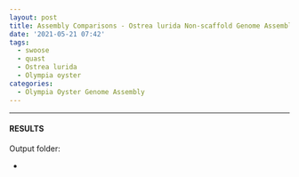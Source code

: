 ```yaml
---
layout: post
title: Assembly Comparisons - Ostrea lurida Non-scaffold Genome Assembly Comparisons Using Quast on Swoose
date: '2021-05-21 07:42'
tags: 
  - swoose
  - quast
  - Ostrea lurida
  - Olympia oyster
categories: 
  - Olympia Oyster Genome Assembly
---
```




---

#### RESULTS

Output folder:

- []()

